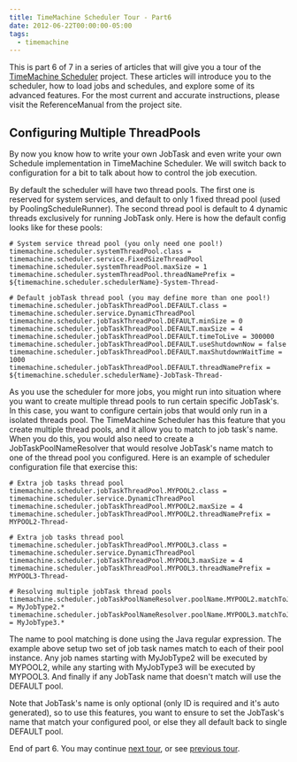 ```yaml
---
title: TimeMachine Scheduler Tour - Part6
date: 2012-06-22T00:00:00-05:00
tags:
  - timemachine
---
```


This is part 6 of 7 in a series of articles that will give you a tour of the [TimeMachine Scheduler](https://bitbucket.org/timemachine/scheduler/wiki/Home) project. These articles will introduce you to the scheduler, how to load jobs and schedules, and explore some of its advanced features. For the most current and accurate instructions, please visit the ReferenceManual from the project site.

## Configuring Multiple ThreadPools

By now you know how to write your own JobTask and even write your own Schedule implementation in TimeMachine Scheduler. We will switch back to configuration for a bit to talk about how to control the job execution.

By default the scheduler will have two thread pools. The first one is reserved for system services, and default to only 1 fixed thread pool (used by PoolingScheduleRunner). The second thread pool is default to 4 dynamic threads exclusively for running JobTask only. Here is how the default config looks like for these pools:

```
# System service thread pool (you only need one pool!)
timemachine.scheduler.systemThreadPool.class = timemachine.scheduler.service.FixedSizeThreadPool
timemachine.scheduler.systemThreadPool.maxSize = 1
timemachine.scheduler.systemThreadPool.threadNamePrefix = ${timemachine.scheduler.schedulerName}-System-Thread-

# Default jobTask thread pool (you may define more than one pool!)
timemachine.scheduler.jobTaskThreadPool.DEFAULT.class = timemachine.scheduler.service.DynamicThreadPool
timemachine.scheduler.jobTaskThreadPool.DEFAULT.minSize = 0
timemachine.scheduler.jobTaskThreadPool.DEFAULT.maxSize = 4
timemachine.scheduler.jobTaskThreadPool.DEFAULT.timeToLive = 300000
timemachine.scheduler.jobTaskThreadPool.DEFAULT.useShutdownNow = false
timemachine.scheduler.jobTaskThreadPool.DEFAULT.maxShutdownWaitTime = 1000
timemachine.scheduler.jobTaskThreadPool.DEFAULT.threadNamePrefix = ${timemachine.scheduler.schedulerName}-JobTask-Thread-
```

As you use the scheduler for more jobs, you might run into situation where you want to create multiple thread pools to run certain specific JobTask's. In this case, you want to configure certain jobs that would only run in a isolated threads pool. The TimeMachine Scheduler has this feature that you create multiple thread pools, and it allow you to match to job task's name. When you do this, you would also need to create a JobTaskPoolNameResolver that would resolve JobTask's name match to one of the thread pool you configured. Here is an example of scheduler configuration file that exercise this:

```
# Extra job tasks thread pool
timemachine.scheduler.jobTaskThreadPool.MYPOOL2.class = timemachine.scheduler.service.DynamicThreadPool
timemachine.scheduler.jobTaskThreadPool.MYPOOL2.maxSize = 4
timemachine.scheduler.jobTaskThreadPool.MYPOOL2.threadNamePrefix = MYPOOL2-Thread-

# Extra job tasks thread pool
timemachine.scheduler.jobTaskThreadPool.MYPOOL3.class = timemachine.scheduler.service.DynamicThreadPool
timemachine.scheduler.jobTaskThreadPool.MYPOOL3.maxSize = 4
timemachine.scheduler.jobTaskThreadPool.MYPOOL3.threadNamePrefix = MYPOOL3-Thread-

# Resolving multiple jobTask thread pools
timemachine.scheduler.jobTaskPoolNameResolver.poolName.MYPOOL2.matchToJobNameRexp = MyJobType2.*
timemachine.scheduler.jobTaskPoolNameResolver.poolName.MYPOOL3.matchToJobNameRexp = MyJobType3.*
```

The name to pool matching is done using the Java regular expression. The example above setup two set of job task names match to each of their pool instance. Any job names starting with MyJobType2 will be executed by MYPOOL2, while any starting with MyJobType3 will be executed by MYPOOL3. And finally if any JobTask name that doesn't match will use the DEFAULT pool.

Note that JobTask's name is only optional (only ID is required and it's auto generated), so to use this features, you want to ensure to set the JobTask's name that match your configured pool, or else they all default back to single DEFAULT pool.

End of part 6. You may continue [next tour](https://zemian.github.io/2012/06/timemachine-scheduler-tour-part7.html), or see [previous tour](https://zemian.github.io/2012/06/timemachine-scheduler-tour-part5.html).
